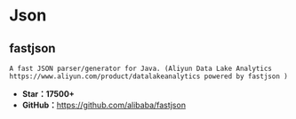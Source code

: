 # Json

## fastjson

    A fast JSON parser/generator for Java. (Aliyun Data Lake Analytics https://www.aliyun.com/product/datalakeanalytics powered by fastjson )

* **Star：17500+**
* **GitHub：**<https://github.com/alibaba/fastjson>